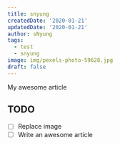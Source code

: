```yaml
---
title: snyung
createdDate: '2020-01-21'
updatedDate: '2020-01-21'
author: sNyung
tags:
  - test
  - snyung
image: img/pexels-photo-59628.jpg
draft: false
---
```


My awesome article

## TODO

- [ ] Replace image
- [ ] Write an awesome article
